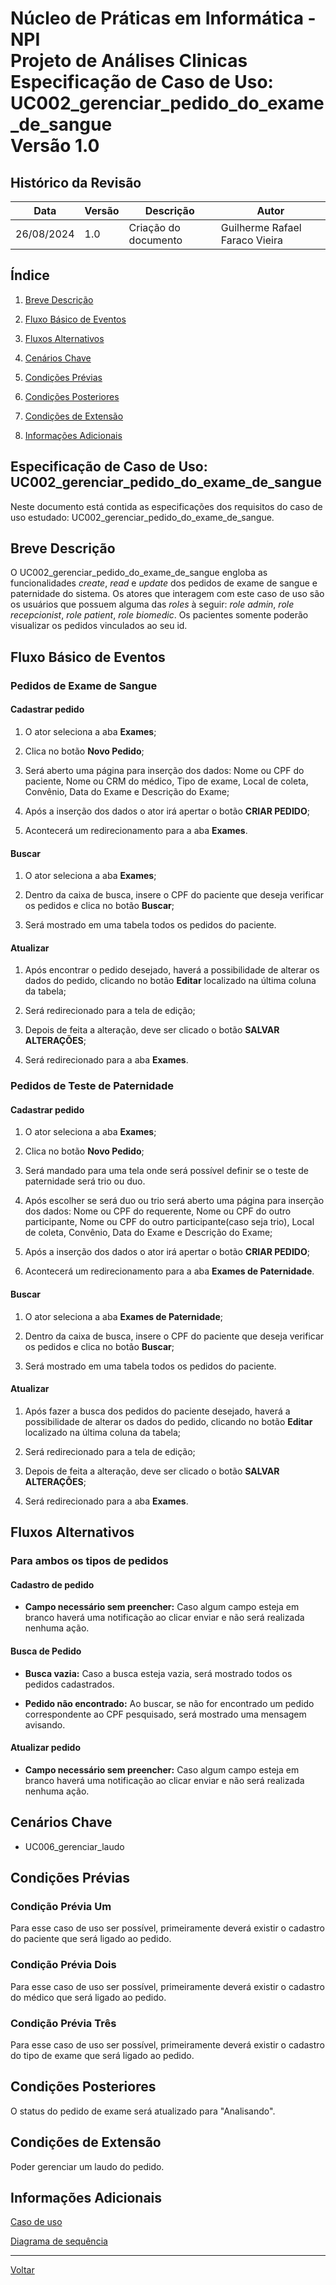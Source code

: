 # Núcleo de Práticas em Informática - NPI </br> Projeto de Análises Clinicas </br> Especificação de Caso de Uso: UC002_gerenciar_pedido_do_exame_de_sangue </br> Versão 1.0

## Histórico da Revisão

| Data | Versão | Descrição | Autor |
| ---- | ------ | --------- | ----- |
| 26/08/2024 | 1.0 | Criação do documento | Guilherme Rafael Faraco Vieira |

## Índice

1. [Breve Descrição](#breve-descrição)

2. [Fluxo Básico de Eventos](#fluxo-básico-de-eventos)

3. [Fluxos Alternativos](#fluxos-alternativos)

4. [Cenários Chave](#cenários-chave)

5. [Condições Prévias](#condições-prévias)

6. [Condições Posteriores](#condições-posteriores)

7. [Condições de Extensão](#condições-de-extensão)

8. [Informações Adicionais](#informações-adicionais)

## Especificação de Caso de Uso: UC002_gerenciar_pedido_do_exame_de_sangue

Neste documento está contida as especificações dos requisitos do caso de uso estudado: UC002_gerenciar_pedido_do_exame_de_sangue.

## Breve Descrição

O UC002_gerenciar_pedido_do_exame_de_sangue engloba as funcionalidades *create*, *read* e *update* dos pedidos de exame de sangue e paternidade do sistema. Os atores que interagem com este caso de uso são os usuários que possuem alguma das *roles* à seguir: *role admin*, *role recepcionist*, *role patient*, *role biomedic*. Os pacientes somente poderão visualizar os pedidos vinculados ao seu id.

## Fluxo Básico de Eventos

### Pedidos de Exame de Sangue

#### Cadastrar pedido

1. O ator seleciona a aba **Exames**;

2. Clica no botão **Novo Pedido**;

3. Será aberto uma página para inserção dos dados: Nome ou CPF do paciente, Nome ou CRM do médico, Tipo de exame, Local de coleta, Convênio, Data do Exame e Descrição do Exame;

4. Após a inserção dos dados o ator irá apertar o botão **CRIAR PEDIDO**;

5. Acontecerá um redirecionamento para a aba **Exames**.

#### Buscar

1. O ator seleciona a aba **Exames**;

2. Dentro da caixa de busca, insere o CPF do paciente que deseja verificar os pedidos e clica no botão **Buscar**;

3. Será mostrado em uma tabela todos os pedidos do paciente.
  
#### Atualizar

1. Após encontrar o pedido desejado, haverá a possibilidade de alterar os dados do pedido, clicando no botão **Editar** localizado na última coluna da tabela;

2. Será redirecionado para a tela de edição;

3. Depois de feita a alteração, deve ser clicado o botão **SALVAR ALTERAÇÕES**;

4. Será redirecionado para a aba **Exames**.

### Pedidos de Teste de Paternidade

#### Cadastrar pedido

1. O ator seleciona a aba **Exames**;

2. Clica no botão **Novo Pedido**;

3. Será mandado para uma tela onde será possível definir se o teste de paternidade será trio ou duo.

4. Após escolher se será duo ou trio será aberto uma página para inserção dos dados: Nome ou CPF do requerente, Nome ou CPF do outro participante, Nome ou CPF do outro participante(caso seja trio), Local de coleta, Convênio, Data do Exame e Descrição do Exame;

5. Após a inserção dos dados o ator irá apertar o botão **CRIAR PEDIDO**;

6. Acontecerá um redirecionamento para a aba **Exames de Paternidade**.

#### Buscar

1. O ator seleciona a aba **Exames de Paternidade**;

2. Dentro da caixa de busca, insere o CPF do paciente que deseja verificar os pedidos e clica no botão **Buscar**;

3. Será mostrado em uma tabela todos os pedidos do paciente.
  
#### Atualizar

1. Após fazer a busca dos pedidos do paciente desejado, haverá a possibilidade de alterar os dados do pedido, clicando no botão **Editar** localizado na última coluna da tabela;

2. Será redirecionado para a tela de edição;

3. Depois de feita a alteração, deve ser clicado o botão **SALVAR ALTERAÇÕES**;

4. Será redirecionado para a aba **Exames**.

## Fluxos Alternativos

### Para ambos os tipos de pedidos

#### Cadastro de pedido
  
- **Campo necessário sem preencher:** Caso algum campo esteja em branco haverá uma notificação ao clicar enviar e não será realizada nenhuma ação.

#### Busca de Pedido

- **Busca vazia:** Caso a busca esteja vazia, será mostrado todos os pedidos cadastrados.

- **Pedido não encontrado:** Ao buscar, se não for encontrado um pedido correspondente ao CPF pesquisado, será mostrado uma mensagem avisando.

#### Atualizar pedido
  
- **Campo necessário sem preencher:** Caso algum campo esteja em branco haverá uma notificação ao clicar enviar e não será realizada nenhuma ação.

## Cenários Chave

- UC006_gerenciar_laudo

## Condições Prévias

### Condição Prévia Um

Para esse caso de uso ser possível, primeiramente deverá existir o cadastro do paciente que será ligado ao pedido.

### Condição Prévia Dois

Para esse caso de uso ser possível, primeiramente deverá existir o cadastro do médico que será ligado ao pedido.

### Condição Prévia Três

Para esse caso de uso ser possível, primeiramente deverá existir o cadastro do tipo de exame que será ligado ao pedido.

## Condições Posteriores

O status do pedido de exame será atualizado para "Analisando".

## Condições de Extensão

Poder gerenciar um laudo do pedido.

## Informações Adicionais

[Caso de uso](../caso_de_uso.md)

[Diagrama de sequência](../diagramas_de_sequencia/UC002_gerenciar_pedido_do_exame_de_sangue.md)

---

[Voltar](README.md)
